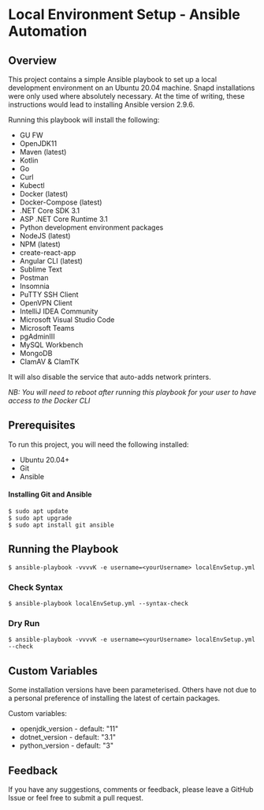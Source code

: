 # Local Environment Setup - Ansible Automation

## Overview

This project contains a simple Ansible playbook to set up a local development environment on an Ubuntu 20.04 machine. Snapd installations were only used where absolutely necessary. 
At the time of writing, these instructions would lead to installing Ansible version 2.9.6.

Running this playbook will install the following:

* GU FW
* OpenJDK11
* Maven (latest)
* Kotlin
* Go
* Curl
* Kubectl
* Docker (latest)
* Docker-Compose (latest)
* .NET Core SDK 3.1
* ASP .NET Core Runtime 3.1
* Python development environment packages
* NodeJS (latest)
* NPM (latest)
* create-react-app
* Angular CLI (latest)
* Sublime Text
* Postman
* Insomnia
* PuTTY SSH Client
* OpenVPN Client
* IntelliJ IDEA Community
* Microsoft Visual Studio Code
* Microsoft Teams
* pgAdminIII
* MySQL Workbench
* MongoDB
* ClamAV & ClamTK

It will also disable the service that auto-adds network printers.

*NB: You will need to reboot after running this playbook for your user to have access to the Docker CLI*

## Prerequisites

To run this project, you will need the following installed:

* Ubuntu 20.04+
* Git
* Ansible

#### Installing Git and Ansible

```
$ sudo apt update
$ sudo apt upgrade
$ sudo apt install git ansible
```

## Running the Playbook

```
$ ansible-playbook -vvvvK -e username=<yourUsername> localEnvSetup.yml
```

### Check Syntax

```
$ ansible-playbook localEnvSetup.yml --syntax-check
```

### Dry Run

```
$ ansible-playbook -vvvvK -e username=<yourUsername> localEnvSetup.yml --check
```  

## Custom Variables

Some installation versions have been parameterised. Others have not due to a personal preference of installing the latest of certain packages.

Custom variables:

* openjdk_version - default: "11"
* dotnet_version - default: "3.1"
* python_version - default: "3"

## Feedback

If you have any suggestions, comments or feedback, please leave a GitHub Issue or feel free to submit a pull request.
